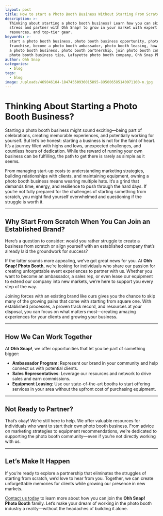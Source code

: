 ```yaml
---
layout: post
title: How to start a Photo Booth Business Without Starting From Scratch
description: >-
  Thinking about starting a photo booth business? Learn how you can skip the
  stress and partner with Ohh Snap! to grow in your market with expert support,
  resources, and top-tier gear.
keywords: >-
  start a photo booth business, photo booth business opportunity, photo booth
  franchise, become a photo booth ambassador, photo booth leasing, how to start
  a photo booth business, photo booth partnership, join photo booth company,
  photo booth business tips, Lafayette photo booth company, Ohh Snap Photo Booth
author: Ohh Snap
categories:
  - blog
tags:
  - blog
image: /uploads/469046104-18474550936015895-895006585140971100-n.jpg
---
```

# Thinking About Starting a Photo Booth Business?

Starting a photo booth business might sound exciting—being part of celebrations, creating memorable experiences, and potentially working for yourself. But let’s be honest: starting a business is not for the faint of heart. It’s a journey filled with highs and lows, unexpected challenges, and countless hours of dedication. While the reward of running your own business can be fulfilling, the path to get there is rarely as simple as it seems.

From managing start-up costs to understanding marketing strategies, building relationships with clients, and maintaining equipment, owning a photo booth business means wearing multiple hats. It’s a grind that demands time, energy, and resilience to push through the hard days. If you’re not fully prepared for the challenges of starting something from scratch, you might find yourself overwhelmed and questioning if the struggle is worth it.

---

## Why Start From Scratch When You Can Join an Established Brand?

Here’s a question to consider: would you rather struggle to create a business from scratch or align yourself with an established company that’s already laid the groundwork for success?

If the latter sounds more appealing, we’ve got great news for you. At **Ohh Snap! Photo Booth**, we’re looking for individuals who share our passion for creating unforgettable event experiences to partner with us. Whether you want to become an ambassador, a sales rep, or even lease our equipment to extend our company into new markets, we’re here to support you every step of the way.

Joining forces with an existing brand like ours gives you the chance to skip many of the growing pains that come with starting from square one. With established processes, a proven track record, and resources at your disposal, you can focus on what matters most—creating amazing experiences for your clients and growing your business.

---

## How We Can Work Together

At **Ohh Snap!**, we offer opportunities that let you be part of something bigger:

* **Ambassador Program**: Represent our brand in your community and help connect us with potential clients.
* **Sales Representatives**: Leverage our resources and network to drive sales and earn commissions.
* **Equipment Leasing**: Use our state-of-the-art booths to start offering services in your area without the upfront cost of purchasing equipment.

---

## Not Ready to Partner?

That’s okay! We’re still here to help. We offer valuable resources for individuals who want to start their own photo booth business. From advice on marketing strategies to equipment recommendations, we’re dedicated to supporting the photo booth community—even if you’re not directly working with us.

---

## Let’s Make It Happen

If you’re ready to explore a partnership that eliminates the struggles of starting from scratch, we’d love to hear from you. Together, we can create unforgettable memories for clients while growing our presence in new markets.

[Contact us today](/contact-ohh-snap-photobooth) to learn more about how you can join the **Ohh Snap! Photo Booth** family. Let’s make your dream of working in the photo booth industry a reality—without the headaches of building it alone.